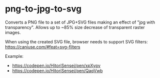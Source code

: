 # png-to-jpg-to-svg
Converts a PNG file to a set of JPG+SVG files making an effect of "jpg with transparency".
Allows up to ~85% size decrease of transparent raster images.

When using the created SVG file, browser needs to support SVG filters:
https://caniuse.com/#feat=svg-filters

Example:
* https://codepen.io/HitoriSensei/pen/xpXypv
* https://codepen.io/HitoriSensei/pen/QaqVwb
